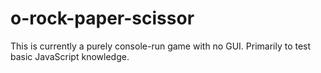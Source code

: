 # o-rock-paper-scissor
This is currently a purely console-run game with no GUI. Primarily to test basic JavaScript knowledge.